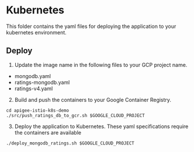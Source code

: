 # Kubernetes

This folder contains the yaml files for deploying the application to your kubernetes environment.  

## Deploy

1. Update the image name in the following files to your GCP project name.
  * mongodb.yaml
  * ratings-mongodb.yaml
  * ratings-v4.yaml

2. Build and push the containers to your Google Container Registry.

```
cd apigee-istio-k8s-demo
./src/push_ratings_db_to_gcr.sh $GOOGLE_CLOUD_PROJECT
```

3. Deploy the application to Kubernetes.  These yaml specifications require the containers are available

```
./deploy_mongodb_ratings.sh $GOOGLE_CLOUD_PROJECT
```
